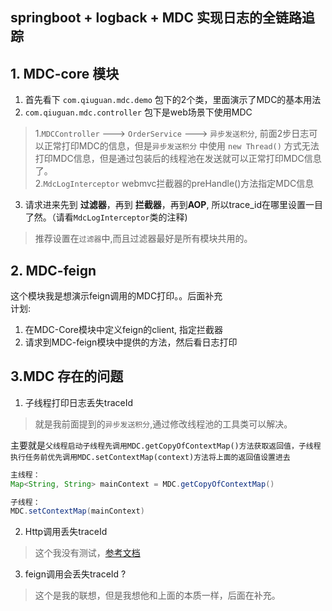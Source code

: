 ## springboot + logback + MDC 实现日志的全链路追踪

## 1. MDC-core 模块
1. 首先看下 `com.qiuguan.mdc.demo` 包下的2个类，里面演示了MDC的基本用法
2. `com.qiuguan.mdc.controller` 包下是web场景下使用MDC
> 1.`MDCController` ---> `OrderService` ---> `异步发送积分`, 前面2步日志可以正常打印MDC的信息，但是`异步发送积分` 中使用 `new Thread()` 方式无法打印MDC信息，但是通过包装后的线程池在发送就可以正常打印MDC信息了。<br>
> 2.`MdcLogInterceptor` webmvc拦截器的preHandle()方法指定MDC信息

3. 请求进来先到 **过滤器**，再到 **拦截器**，再到**AOP**, 所以trace_id在哪里设置一目了然。（请看`MdcLogInterceptor`类的注释)
> 推荐设置在`过滤器`中,而且过滤器最好是所有模块共用的。



## 2. MDC-feign
这个模块我是想演示feign调用的MDC打印。。后面补充<br>
计划:<br>
1. 在MDC-Core模块中定义feign的client, 指定拦截器
2. 请求到MDC-feign模块中提供的方法，然后看日志打印




## 3.MDC 存在的问题
1. 子线程打印日志丢失traceId
> 就是我前面提到的`异步发送积分`,通过修改线程池的工具类可以解决。<br>

主要就是`父线程启动子线程先调用MDC.getCopyOfContextMap()方法获取返回值，子线程执行任务前优先调用MDC.setContextMap(context)方法将上面的返回值设置进去`
```java
主线程：
Map<String, String> mainContext = MDC.getCopyOfContextMap()

子线程：
MDC.setContextMap(mainContext)
```

2. Http调用丢失traceId
> 这个我没有测试，[参考文档](https://juejin.cn/post/7074461710030995492)

3. feign调用会丢失traceId ?
> 这个是我的联想，但是我想他和上面的本质一样，后面在补充。